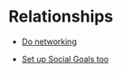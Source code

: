 # Relationships


 - [Do networking](../Do%20networking/index.md)
    
 - [Set up Social Goals too](../Set%20up%20Social%20Goals%20too/index.md)
    
